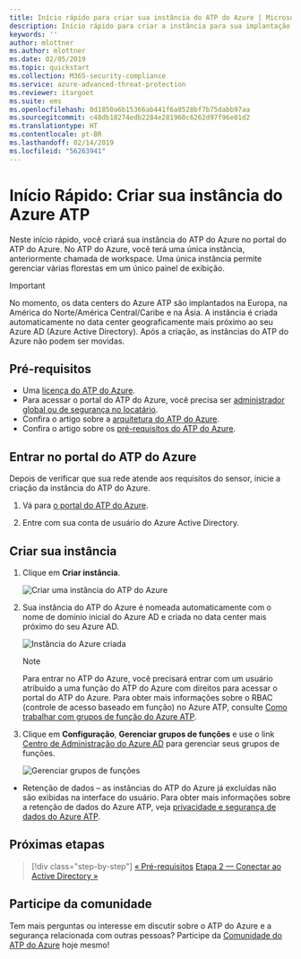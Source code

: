 ```yaml
---
title: Início rápido para criar sua instância do ATP do Azure | Microsoft Docs
description: Início rápido para criar a instância para sua implantação do ATP do Azure, que é a primeira etapa para instalar o ATP do Azure.
keywords: ''
author: mlottner
ms.author: mlottner
ms.date: 02/05/2019
ms.topic: quickstart
ms.collection: M365-security-compliance
ms.service: azure-advanced-threat-protection
ms.reviewer: itargoet
ms.suite: ems
ms.openlocfilehash: 8d1850a6b15366ab441f6a8528bf7b75dabb97aa
ms.sourcegitcommit: c48db18274edb2284e281960c6262d97f96e01d2
ms.translationtype: HT
ms.contentlocale: pt-BR
ms.lasthandoff: 02/14/2019
ms.locfileid: "56263941"
---
```

# <a name="quickstart-create-your-azure-atp-instance"></a>Início Rápido: Criar sua instância do Azure ATP

Neste início rápido, você criará sua instância do ATP do Azure no portal do ATP do Azure. No ATP do Azure, você terá uma única instância, anteriormente chamada de workspace. Uma única instância permite gerenciar várias florestas em um único painel de exibição.

> [!IMPORTANT]
> No momento, os data centers do Azure ATP são implantados na Europa, na América do Norte/América Central/Caribe e na Ásia. A instância é criada automaticamente no data center geograficamente mais próximo ao seu Azure AD (Azure Active Directory). Após a criação, as instâncias do ATP do Azure não podem ser movidas.

## <a name="prerequisites"></a>Pré-requisitos

- Uma [licença do ATP do Azure](atp-technical-faq.md#licensing-and-privacy).
- Para acessar o portal do ATP do Azure, você precisa ser [administrador global ou de segurança no locatário](https://docs.microsoft.com/azure/active-directory/users-groups-roles/directory-assign-admin-roles#available-roles).
- Confira o artigo sobre a [arquitetura do ATP do Azure](atp-architecture.md).
- Confira o artigo sobre os [pré-requisitos do ATP do Azure](atp-prerequisites.md). 

## <a name="sign-in-to-the-azure-atp-portal"></a>Entrar no portal do ATP do Azure

Depois de verificar que sua rede atende aos requisitos do sensor, inicie a criação da instância do ATP do Azure.

1. Vá para [o portal do ATP do Azure](https://portal.atp.azure.com).

2. Entre com sua conta de usuário do Azure Active Directory.

## <a name="create-your-instance"></a>Criar sua instância

1. Clique em **Criar instância**. 

    ![Criar uma instância do ATP do Azure](media/create-instance.png)

2. Sua instância do ATP do Azure é nomeada automaticamente com o nome de domínio inicial do Azure AD e criada no data center mais próximo do seu Azure AD. 

    ![Instância do Azure criada](media/instance-created.png)

    > [!NOTE]
    > Para entrar no ATP do Azure, você precisará entrar com um usuário atribuído a uma função do ATP do Azure com direitos para acessar o portal do ATP do Azure. Para obter mais informações sobre o RBAC (controle de acesso baseado em função) no Azure ATP, consulte [Como trabalhar com grupos de função do Azure ATP](atp-role-groups.md).
 
3. Clique em **Configuração**, **Gerenciar grupos de funções** e use o link [Centro de Administração do Azure AD](https://docs.microsoft.com/azure/active-directory/active-directory-assign-admin-roles-azure-portal) para gerenciar seus grupos de funções.

    ![Gerenciar grupos de funções](media/creation-manage-role-groups.png)

- Retenção de dados – as instâncias do ATP do Azure já excluídas não são exibidas na interface do usuário. Para obter mais informações sobre a retenção de dados do Azure ATP, veja [privacidade e segurança de dados do Azure ATP](atp-privacy-compliance.md).

## <a name="next-steps"></a>Próximas etapas

> [!div class="step-by-step"]
> [« Pré-requisitos](atp-prerequisites.md)
> [Etapa 2 — Conectar ao Active Directory »](install-atp-step2.md)

## <a name="join-the-community"></a>Participe da comunidade

Tem mais perguntas ou interesse em discutir sobre o ATP do Azure e a segurança relacionada com outras pessoas? Participe da [Comunidade do ATP do Azure](https://aka.ms/azureatpcommunity) hoje mesmo!

